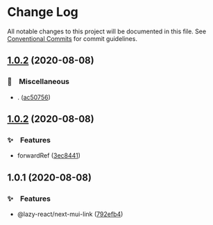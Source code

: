 # Change Log

All notable changes to this project will be documented in this file.
See [Conventional Commits](https://conventionalcommits.org) for commit guidelines.

## [1.0.2](https://github.com/bluelovers/ws-react/compare/@lazy-react/next-mui-link@1.0.2...@lazy-react/next-mui-link@1.0.2) (2020-08-08)


### 🔖　Miscellaneous

* . ([ac50756](https://github.com/bluelovers/ws-react/commit/ac507565e6101828049c7787c14f1f88d8ff1824))





## [1.0.2](https://github.com/bluelovers/ws-react/compare/@lazy-react/next-mui-link@1.0.1...@lazy-react/next-mui-link@1.0.2) (2020-08-08)


### ✨　Features

* forwardRef ([3ec8441](https://github.com/bluelovers/ws-react/commit/3ec8441d8594d7fae1a29922080dccf443e3be80))





## 1.0.1 (2020-08-08)


### ✨　Features

* @lazy-react/next-mui-link ([792efb4](https://github.com/bluelovers/ws-react/commit/792efb4c39906e7ea1b7a9ee731f71cf5d448c1a))
